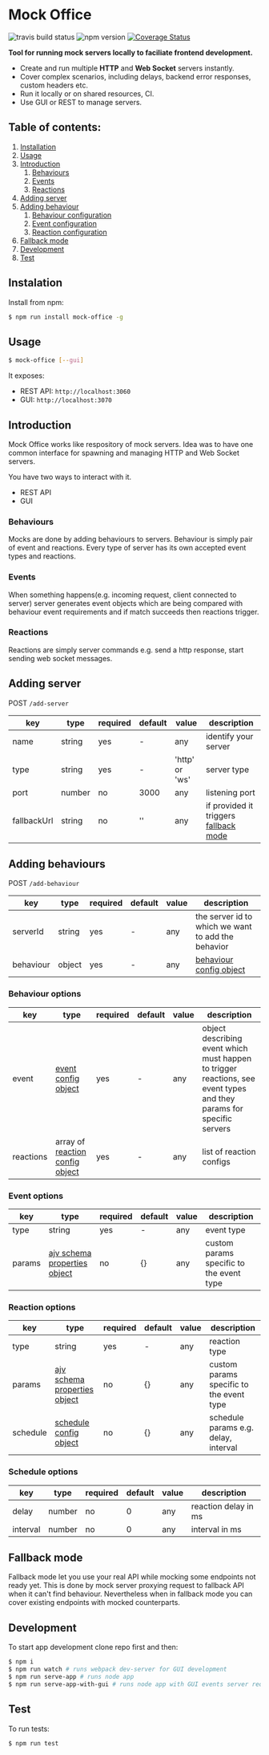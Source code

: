 # Mock Office

![travis build status](https://travis-ci.org/xclix/mock-office.svg?branch=master) ![npm version](https://badge.fury.io/js/mock-office.svg) [![Coverage Status](https://coveralls.io/repos/github/xclix/mock-office/badge.svg?branch=master)](https://coveralls.io/github/xclix/mock-office?branch=master)

**Tool for running mock servers locally to faciliate frontend development.**

* Create and run multiple **HTTP** and **Web Socket** servers instantly.
* Cover complex scenarios, including delays, backend error responses, custom headers etc.
* Run it locally or on shared resources, CI.
* Use GUI or REST to manage servers.

## Table of contents:
1. [Installation](#installation)
1. [Usage](#usage)
1. [Introduction](#introduction)
    1. [Behaviours](#behaviours)
    1. [Events](#events)
    1. [Reactions](#reactions)
1. [Adding server](#adding-server)
1. [Adding behaviour](#adding-behaviour)
    1. [Behaviour configuration](#behaviour-options)
    1. [Event configuration](#event-options)
    1. [Reaction configuration](#reaction-options)
1. [Fallback mode](#fallback-mode)
1. [Development](#development)
1. [Test](#test)

## Instalation

Install from npm:
```sh
$ npm run install mock-office -g
```

## Usage

```sh
$ mock-office [--gui]
```

It exposes:
* REST API: `http://localhost:3060`
* GUI: `http://localhost:3070`

## Introduction
Mock Office works like respository of mock servers. Idea was to have one common interface for spawning and managing HTTP and Web Socket servers.

You have two ways to interact with it.
* REST API
* GUI

### Behaviours
Mocks are done by adding behaviours to servers. Behaviour is simply pair of event and reactions. Every type of server has its own accepted event types and reactions.

### Events
When something happens(e.g. incoming request, client connected to server) server generates event objects which are being compared with behaviour event requirements and if match succeeds then reactions trigger.

### Reactions
Reactions are simply server commands e.g. send a http response, start sending web socket messages.

## Adding server

POST `/add-server`

key|type|required|default|value|description|
-|-|-|-|-|-|
name|string|yes|-|any|identify your server|
type|string|yes|-|'http' or 'ws'|server type|
port|number|no|3000|any|listening port|
fallbackUrl|string|no|''|any|if provided it triggers [fallback mode](#fallback-mode)|

## Adding behaviours

POST `/add-behaviour`

key|type|required|default|value|description|
-|-|-|-|-|-|
serverId|string|yes|-|any|the server id to which we want to add the behavior|
behaviour|object|yes|-|any|[behaviour config object](#behaviour-options)|

### Behaviour options

key|type|required|default|value|description|
-|-|-|-|-|-|
event|[event config object](#event-options)|yes|-|any|object describing event which must happen to trigger reactions, see event types and they params for specific servers|
reactions|array of [reaction config object](#reaction-options)|yes|-|any|list of reaction configs|

### Event options

key|type|required|default|value|description|
-|-|-|-|-|-|
type|string|yes|-|any|event type|
params|[ajv schema properties object](https://github.com/epoberezkin/ajv)|no|{}|any| custom params specific to the event type|

### Reaction options

key|type|required|default|value|description|
-|-|-|-|-|-|
type|string|yes|-|any|reaction type|
params|[ajv schema properties object](https://github.com/epoberezkin/ajv)|no|{}|any| custom params specific to the event type|
schedule|[schedule config object](#schedule-options)|no|{}|any|schedule params e.g. delay, interval|

### Schedule options

key|type|required|default|value|description|
-|-|-|-|-|-|
delay|number|no|0|any|reaction delay in ms|
interval|number|no|0|any|interval in ms|

## Fallback mode

Fallback mode let you use your real API while mocking some endpoints not ready yet. This is done by mock server proxying request to fallback API when it can't find behaviour. Nevertheless when in fallback mode you can cover existing endpoints with mocked counterparts.


## Development

To start app development clone repo first and then:

```sh
$ npm i
$ npm run watch # runs webpack dev-server for GUI development
$ npm run serve-app # runs node app
$ npm run serve-app-with-gui # runs node app with GUI events server required for GUI being updated
```

## Test

To run tests:

`$ npm run test`
